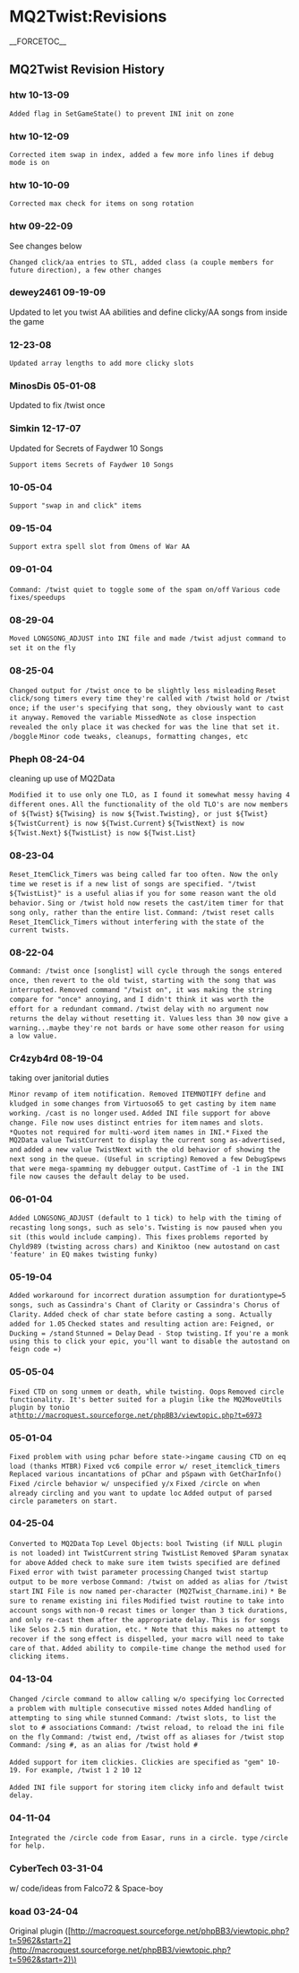 # MQ2Twist:Revisions

\_\_FORCETOC\_\_

## MQ2Twist Revision History

### htw 10-13-09

`Added flag in SetGameState() to prevent INI init on zone`

### htw 10-12-09

`Corrected item swap in index, added a few more info lines if debug mode is on`

### htw 10-10-09

`Corrected max check for items on song rotation`

### htw 09-22-09

See changes below

`Changed click/aa entries to STL, added class (a couple members for future direction), a few other changes`

### dewey2461 09-19-09

Updated to let you twist AA abilities and define clicky/AA songs from inside the game

### 12-23-08

`Updated array lengths to add more clicky slots`

### MinosDis 05-01-08

Updated to fix /twist once

### Simkin 12-17-07

Updated for Secrets of Faydwer 10 Songs

`Support items Secrets of Faydwer 10 Songs`

### 10-05-04

`Support "swap in and click" items`

### 09-15-04

`Support extra spell slot from Omens of War AA`

### 09-01-04

`Command: /twist quiet to toggle some of the spam on/off`
`Various code fixes/speedups`

### 08-29-04

`Moved LONGSONG_ADJUST into INI file and made /twist adjust command to set it on`
`the fly`

### 08-25-04

`Changed output for /twist once to be slightly less misleading`
`Reset click/song timers every time they're called with /twist hold or /twist once;`
`if the user's specifying that song, they obviously want to cast it anyway.`
`Removed the variable MissedNote as close inspection revealed the only place it was`
`checked for was the line that set it. /boggle`
`Minor code tweaks, cleanups, formatting changes, etc`

### Pheph 08-24-04

cleaning up use of MQ2Data

`Modified it to use only one TLO, as I found it somewhat messy having 4 different ones.`
`All the functionality of the old TLO's are now members of ${Twist}`
`${Twising} is now ${Twist.Twisting}, or just ${Twist}`
`${TwistCurrent} is now ${Twist.Current}`
`${TwistNext} is now ${Twist.Next}`
`${TwistList} is now ${Twist.List}`

### 08-23-04

`Reset_ItemClick_Timers was being called far too often. Now the only time we reset`
`is if a new list of songs are specified. "/twist ${TwistList}" is a useful alias`
`if you for some reason want the old behavior.`
`Sing or /twist hold now resets the cast/item timer for that song only, rather than`
`the entire list.`
`Command: /twist reset calls Reset_ItemClick_Timers without interfering with the`
`state of the current twists.`

### 08-22-04

`Command: /twist once [songlist] will cycle through the songs entered once, then`
`revert to the old twist, starting with the song that was interrupted.`
`Removed command "/twist on", it was making the string compare for "once" annoying,`
`and I didn't think it was worth the effort for a redundant command.`
`/twist delay with no argument now returns the delay without resetting it. Values`
`less than 30 now give a warning...maybe they're not bards or have some other`
`reason for using a low value.`

### Cr4zyb4rd 08-19-04

taking over janitorial duties

`Minor revamp of item notification. Removed ITEMNOTIFY define and kludged in some`
`changes from Virtuoso65 to get casting by item name working. /cast is no longer`
`used.`
`Added INI file support for above change. File now uses distinct entries for item`
`names and slots. *Quotes not required for multi-word item names in INI.*`
`Fixed the MQ2Data value TwistCurrent to display the current song as-advertised, and`
`added a new value TwistNext with the old behavior of showing the next song in the`
`queue. (Useful in scripting)`
`Removed a few DebugSpews that were mega-spamming my debugger output.`
`CastTime of -1 in the INI file now causes the default delay to be used.`

### 06-01-04

`Added LONGSONG_ADJUST (default to 1 tick) to help with the timing of recasting long`
`songs, such as selo's.`
`Twisting is now paused when you sit (this would include camping). This fixes`
`problems reported by Chyld989 (twisting across chars) and Kiniktoo (new autostand on`
`cast 'feature' in EQ makes twisting funky)`

### 05-19-04

`Added workaround for incorrect duration assumption for durationtype=5 songs, such as`
`Cassindra's Chant of Clarity or Cassindra's Chorus of Clarity.`
`Added check of char state before casting a song. Actually added for 1.05`
`Checked states and resulting action are:`
`Feigned, or Ducking = /stand`
`Stunned = Delay`
`Dead - Stop twisting.`
`If you're a monk using this to click your epic, you'll want to disable the autostand on feign code =)`

### 05-05-04

`Fixed CTD on song unmem or death, while twisting. Oops`
`Removed circle functionality. It's better suited for a plugin like the MQ2MoveUtils`
`plugin by tonio at`[`http://macroquest.sourceforge.net/phpBB3/viewtopic.php?t=6973`](http://macroquest.sourceforge.net/phpBB3/viewtopic.php?t=6973)

### 05-01-04

`Fixed problem with using pchar before state->ingame causing CTD on eq load (thanks MTBR)`
`Fixed vc6 compile error w/ reset_itemclick_timers`
`Replaced various incantations of pChar and pSpawn with GetCharInfo()`
`Fixed /circle behavior w/ unspecified y/x`
`Fixed /circle on when already circling and you want to update loc`
`Added output of parsed circle parameters on start.`

### 04-25-04

`Converted to MQ2Data`
`Top Level Objects:`
`bool Twisting (if NULL plugin is not loaded)`
`int TwistCurrent`
`string TwistList`
`Removed $Param synatax for above`
`Added check to make sure item twists specified are defined`
`Fixed error with twist parameter processing`
`Changed twist startup output to be more verbose`
`Command: /twist on added as alias for /twist start`
`INI File is now named per-character (MQ2Twist_Charname.ini)`
`* Be sure to rename existing ini files`
`Modified twist routine to take into account songs with`
`non-0 recast times or longer than 3 tick durations,`
`and only re-cast them after the appropriate delay.`
`This is for songs like Selos 2.5 min duration, etc.`
`* Note that this makes no attempt to recover if the song`
`effect is dispelled, your macro will need to take care`
`of that.`
`Added ability to compile-time change the method used for`
`clicking items.`

### 04-13-04

`Changed /circle command to allow calling w/o specifying loc`
`Corrected a problem with multiple consecutive missed notes`
`Added handling of attempting to sing while stunned`
`Command: /twist slots, to list the slot to # associations`
`Command: /twist reload, to reload the ini file on the fly`
`Command: /twist end, /twist off as aliases for /twist stop`
`Command: /sing #, as an alias for /twist hold #`

`Added support for item clickies. Clickies are specified`
`as "gem" 10-19. For example, /twist 1 2 10 12`

`Added INI file support for storing item clicky info`
`and default twist delay.`

### 04-11-04

`Integrated the /circle code from Easar, runs in a circle. type`
`/circle for help.`

### CyberTech 03-31-04

w/ code/ideas from Falco72 & Space-boy

### koad 03-24-04

Original plugin \([http://macroquest.sourceforge.net/phpBB3/viewtopic.php?t=5962&start=2](http://macroquest.sourceforge.net/phpBB3/viewtopic.php?t=5962&start=2)\)
